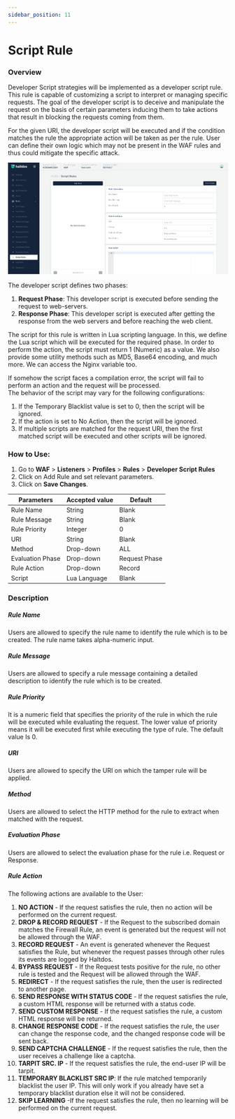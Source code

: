 ```yaml
---
sidebar_position: 11
---
```

# Script Rule
   
### Overview
Developer Script strategies will be implemented as a developer script rule. This rule is capable of customizing a script to interpret or managing specific requests. The goal of the developer script is to deceive and manipulate the request on the basis of certain parameters inducing them to take actions that result in blocking the requests coming from them.
   
For the given URI, the developer script will be executed and if the condition matches the rule the appropriate action will be taken as per the rule. User can define their own logic which may not be present in the WAF rules and thus could mitigate the specific attack.

![Script Rule](/img/waf/v7/docs/script_rule.png)
   
The developer script defines two phases:
1. **Request Phase**: This developer script is executed before sending the request to web-servers.
2. **Response Phase**: This developer script is executed after getting the response from the web servers and before reaching the web client.  

The script for this rule is written in Lua scripting language. In this, we define the Lua script which will be executed for the required phase. In order to perform the action, the script must return 1 (Numeric) as a value. We also provide some utility methods such as MD5, Base64 encoding, and much more. We can access the Nginx variable too.  

If somehow the script faces a compilation error, the script will fail to perform an action and the request will be processed.  
The behavior of the script may vary for the following configurations:  

1. If the Temporary Blacklist value is set to 0, then the script will be ignored.
2. If the action is set to No Action, then the script will be ignored.
3. If multiple scripts are matched for the request URI, then the first matched script will be executed and other scripts will be ignored.

### How to Use:
1. Go to **WAF** > **Listeners** > **Profiles** > **Rules** > **Developer Script Rules**  
2. Click on Add Rule and set relevant parameters.  
3. Click on **Save Changes**.  

| Parameters       | Accepted value |  Default      |
|------------------|----------------|---------------|
| Rule Name        | String         | Blank         |
| Rule Message     | String         | Blank         |
| Rule Priority    | Integer        | 0             |
| URI              | String         | Blank         |
| Method           | Drop-down      | ALL           |
| Evaluation Phase | Drop-down      | Request Phase |
| Rule Action      | Drop-down      | Record        |
| Script           | Lua Language   | Blank         |
   
### Description 

##### **Rule Name**
Users are allowed to specify the rule name to identify the rule which is to be created. The rule name takes alpha-numeric input.

##### **Rule Message**
Users are allowed to specify a rule message containing a detailed description to identify the rule which is to be created.

##### **Rule Priority**
It is a numeric field that specifies the priority of the rule in which the rule will be executed while evaluating the request. The lower value of priority means it will be executed first while executing the type of rule. The default value Is 0. 

##### **URI**
Users are allowed to specify the URI on which the tamper rule will be applied.

##### **Method**
Users are allowed to select the HTTP method for the rule to extract when matched with the request.

##### **Evaluation Phase**
Users are allowed to select the evaluation phase for the rule i.e. Request or Response.

##### **Rule Action**
The following actions are available to the User:  

1. **NO ACTION** - If the request satisfies the rule, then no action will be performed on the current request.
2. **DROP & RECORD REQUEST** - If the Request to the subscribed domain matches the Firewall Rule, an event is generated but the request will not be allowed through the WAF.
3. **RECORD REQUEST** - An event is generated whenever the Request satisfies the Rule, but whenever the request passes through other rules its events are logged by Haltdos.
4. **BYPASS REQUEST** - If the Request tests positive for the rule, no other rule is tested and the Request will be allowed through the WAF.
5. **REDIRECT** - If the request satisfies the rule, then the user is redirected to another page.
6. **SEND RESPONSE WITH STATUS CODE** - If the request satisfies the rule, a custom HTML response will be returned with a status code.
7. **SEND CUSTOM RESPONSE** - If the request satisfies the rule, a custom HTML response will be returned.
8. **CHANGE RESPONSE CODE** - If the request satisfies the rule, the user can change the response code, and the changed response code will be sent back.
9. **SEND CAPTCHA CHALLENGE** - If the request satisfies the rule, then the user receives a challenge like a captcha.
10. **TARPIT SRC. IP** - If the request satisfies the rule, the end-user IP will be tarpit.
11. **TEMPORARY BLACKLIST SRC IP**: If the rule matched temporarily blacklist the user IP. This will only work if you already have set a temporary blacklist duration else it will not be considered.
12. **SKIP LEARNING** -If the request satisfies the rule, then no learning will be performed on the current request.  